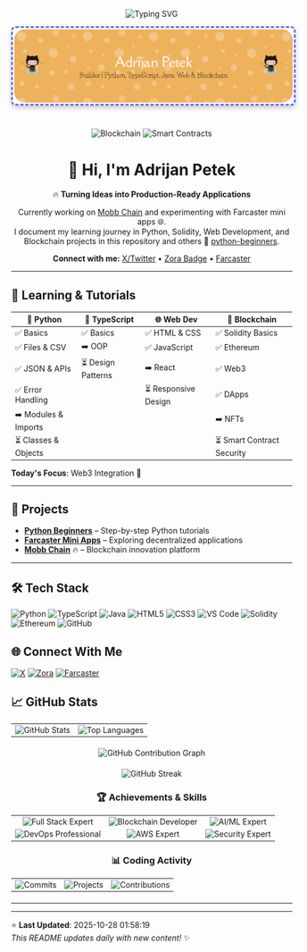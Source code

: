 
<p align="center">
  <img src="https://readme-typing-svg.herokuapp.com?font=Fira+Code&size=32&duration=2800&pause=2000&color=None&center=true&vCenter=true&width=940&lines=Code+Quality+Advocate;UI/UX+Designer;Tech+Blog+Writer;Community+Builder" alt="Typing SVG" />
</p>


<div align="center">
  <img src="img/github-header-banner (12).png" alt="Header Banner" style="
    width: 100%; 
    max-height: 280px; 
    object-fit: cover; 
    border-radius: 8px;
    box-shadow: 0 4px 8px rgba(0,0,0,0.2);
    border: 3px dashed #6366F1;
    
    filter: saturate(1.2);
    margin-bottom: 1.5rem;
  " />
</div>


<div align="center">

![Blockchain](https://img.shields.io/badge/Blockchain-Web3-blue?style=for-the-badge) ![Smart Contracts](https://img.shields.io/badge/Smart%20Contracts-Solidity-orange?style=for-the-badge)

# 👋 Hi, I'm Adrijan Petek

🔥 **Turning Ideas into Production-Ready Applications**

Currently working on [Mobb Chain](https://www.mobbchain.xyz) and experimenting with Farcaster mini apps 🌐.  
I document my learning journey in Python, Solidity, Web Development, and Blockchain projects in this repository and others 📂 [python-beginners](https://github.com/Adrijan-Petek/python-beginners).  

**Connect with me:** [X/Twitter](https://x.com/adrijan_petek) • [Zora Badge](https://zora.co/@adrijan) • [Farcaster](https://farcaster.xyz/adrijan)

</div>

---
## 🐍 Learning & Tutorials

<div align="center">

| 🐍 **Python** | 📘 **TypeScript** | 🌐 **Web Dev** | 🔗 **Blockchain** |
|---------------|----------------|-------------|----------------|
| ✅ Basics | ✅ Basics | ✅ HTML & CSS | ✅ Solidity Basics |
| ✅ Files & CSV | ➡️ OOP | ✅ JavaScript | ✅ Ethereum |
| ✅ JSON & APIs | ⏳ Design Patterns | ➡️ React | ✅ Web3 |
| ✅ Error Handling |  | ⏳ Responsive Design | ✅ DApps |
| ➡️ Modules & Imports |  |  | ➡️ NFTs |
| ⏳ Classes & Objects |  |  | ⏳ Smart Contract Security |

</div>

**Today's Focus**: Web3 Integration 🎯

---

## 🚀 Projects

- **[Python Beginners](https://github.com/Adrijan-Petek/python-beginners)** – Step-by-step Python tutorials
- **[Farcaster Mini Apps](https://farcaster.xyz/adrijan)** – Exploring decentralized applications
- **[Mobb Chain](https://www.mobbchain.xyz)** 🔥 – Blockchain innovation platform

---


## 🛠️ Tech Stack
![Python](https://img.shields.io/badge/Python-000000?style=for-the-badge&logo=python&logoColor=white) ![TypeScript](https://img.shields.io/badge/TypeScript-000000?style=for-the-badge&logo=typescript&logoColor=white) ![Java](https://img.shields.io/badge/Java-000000?style=for-the-badge&logo=java&logoColor=white) ![HTML5](https://img.shields.io/badge/HTML5-000000?style=for-the-badge&logo=html5&logoColor=white) ![CSS3](https://img.shields.io/badge/CSS3-000000?style=for-the-badge&logo=css3&logoColor=white) ![VS Code](https://img.shields.io/badge/VS_Code-007ACC?style=for-the-badge&logo=visual-studio-code&logoColor=white) ![Solidity](https://img.shields.io/badge/Solidity-000000?style=for-the-badge&logo=solidity&logoColor=white) ![Ethereum](https://img.shields.io/badge/Ethereum-000000?style=for-the-badge&logo=ethereum&logoColor=white) ![GitHub](https://img.shields.io/badge/GitHub-000000?style=for-the-badge&logo=github&logoColor=white)

## 🌐 Connect With Me
[![X](https://img.shields.io/badge/X-000000?style=for-the-badge&logo=x&logoColor=white)](https://x.com/adrijan_petek) [![Zora](https://img.shields.io/badge/Zora-000000?style=for-the-badge&logo=zora&logoColor=white)](https://zora.co/@adrijan) [![Farcaster](https://img.shields.io/badge/Farcaster-8A63D2?style=for-the-badge&logo=farcaster&logoColor=white)](https://farcaster.xyz/adrijan)

## 📈 GitHub Stats
<div align="center">

<!-- GitHub Stats and Top Languages in same row -->
<table>
  <tr>
    <td>
      <img src="https://github-readme-stats.vercel.app/api?username=Adrijan-Petek&show_icons=true&theme=merko&count_private=true&hide_border=true&bg_color=00000000" alt="GitHub Stats" />
    </td>
    <td>
      <img src="https://github-readme-stats.vercel.app/api/top-langs/?username=Adrijan-Petek&layout=compact&theme=merko&hide_border=true&bg_color=00000000&hide=html,css" alt="Top Languages" />
    </td>
  </tr>
</table>

<!-- Contribution Graph (replacing streak) -->
<div align="center" style="margin: 20px 0;">
  <img src="https://github-readme-activity-graph.vercel.app/graph?username=Adrijan-Petek&theme=chartreuse-dark&hide_border=true&bg_color=00000000&height=300" alt="GitHub Contribution Graph" />
</div>

<!-- GitHub Streak -->
<div align="center" style="margin: 20px 0;">
  <img src="https://github-readme-streak-stats.herokuapp.com/?user=Adrijan-Petek&theme=merko&hide_border=true&background=00000000" alt="GitHub Streak" />
</div>

<!-- Custom Achievement Badges (replacing languages) -->
<div align="center" style="margin: 20px 0;">
  <h3>🏆 Achievements & Skills</h3>
  <table>
    <tr>
      <td align="center">
        <img src="https://img.shields.io/badge/Full_Stack-Expert-2563EB?style=for-the-badge&logo=stackshare&logoColor=white" alt="Full Stack Expert" />
      </td>
      <td align="center">
        <img src="https://img.shields.io/badge/Blockchain-Web3-7C3AED?style=for-the-badge&logo=ethereum&logoColor=white" alt="Blockchain Developer" />
      </td>
      <td align="center">
        <img src="https://img.shields.io/badge/AI_ML-Advanced-16A34A?style=for-the-badge&logo=tensorflow&logoColor=white" alt="AI/ML Expert" />
      </td>
    </tr>
    <tr>
      <td align="center">
        <img src="https://img.shields.io/badge/DevOps-Professional-EA580C?style=for-the-badge&logo=docker&logoColor=white" alt="DevOps Professional" />
      </td>
      <td align="center">
        <img src="https://img.shields.io/badge/Cloud_AWS-Expert-0891B2?style=for-the-badge&logo=amazon-aws&logoColor=white" alt="AWS Expert" />
      </td>
      <td align="center">
        <img src="https://img.shields.io/badge/Security-Advanced-BE123C?style=for-the-badge&logo=shield&logoColor=white" alt="Security Expert" />
      </td>
    </tr>
  </table>
</div>

<!-- Coding Activity Metrics -->
<div align="center" style="margin: 20px 0;">
  <h3>📊 Coding Activity</h3>
  <table>
    <tr>
      <td align="center">
        <img src="https://img.shields.io/badge/Commits-500%2B-65A30D?style=for-the-badge&logo=git&logoColor=white" alt="Commits" />
      </td>
      <td align="center">
        <img src="https://img.shields.io/badge/Projects-25%2B-C2410C?style=for-the-badge&logo=github&logoColor=white" alt="Projects" />
      </td>
      <td align="center">
        <img src="https://img.shields.io/badge/Contributions-100%2B-7C2D12?style=for-the-badge&logo=github-sponsors&logoColor=white" alt="Contributions" />
      </td>
    </tr>
  </table>
</div>

</div>

</div>

---

---

⭐️ **Last Updated**: 2025-10-28 01:58:19  
*This README updates daily with new content!* ✨
